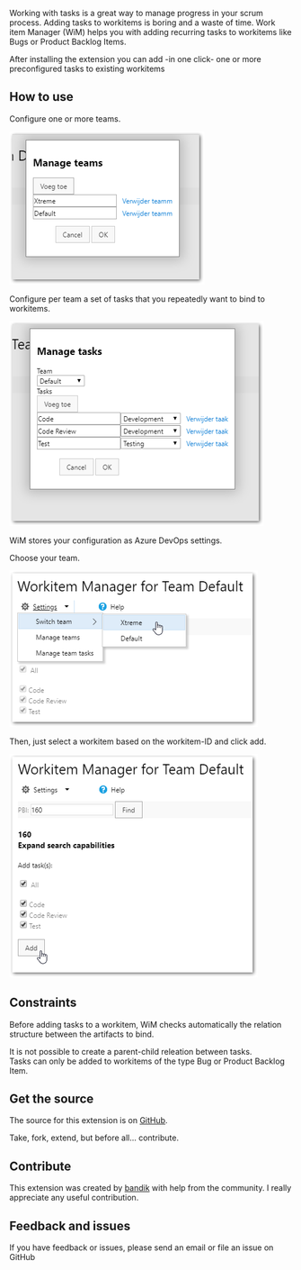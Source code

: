 ﻿
Working with tasks is a great way to manage progress in your scrum process. 
Adding tasks to workitems is boring and a waste of time.
Work item Manager (WiM) helps you with adding recurring tasks to workitems like Bugs or Product Backlog Items.

After installing the extension you can add -in one click- one or more preconfigured tasks to existing workitems
## How to use
Configure one or more teams.
 
![Overview Manage Teams](images/overview-manageTeams.png)

Configure per team a set of tasks that you repeatedly want to bind to workitems.

![Overview Manage Tasks](images/overview-manageTasks.png)

WiM stores your configuration as Azure DevOps settings.

Choose your team. 

![Overview Switch Team](images/overview-switchTeam.png)

Then, just select a workitem based on the workitem-ID and click add.

![Overview Add Tasks](images/overview-addTasks.png)

## Constraints
Before adding tasks to a workitem, WiM checks automatically the relation structure between the artifacts to bind. 

It is not possible to create a parent-child releation between tasks.  
Tasks can only be added to workitems of the type Bug or Product Backlog Item.

## Get the source
The source for this extension is on [GitHub](https://github.com/kryban/WiM/tree/master/WiM/Wim.Ext). 

Take, fork, extend, but before all... contribute.

## Contribute
This extension was created by [bandik](mailto:kry.ban@gmail.com?subject=[GitHub]%20WiM%20) with help from the community. 
I really appreciate any useful contribution.

## Feedback and issues
If you have feedback or issues, please send an email or file an issue on GitHub
